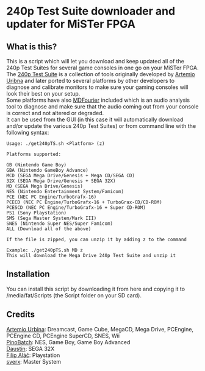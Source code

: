 # 240p Test Suite downloader and updater for MiSTer FPGA

## What is this?

This is a script which will let you download and keep updated all of the 240p Test Suites for several game consoles in one go on your MiSTer FPGA.  
The [240p Test Suite](https://junkerhq.net/xrgb/index.php?title=240p_test_suite) is a collection of tools originally developed by [Artemio Uribna](https://junkerhq.net/) and later ported to several platforms by other developers to diagnose and calibrate monitors to make sure your gaming consoles will look their best on your setup.  
Some platforms have also [MDFourier](https://junkerhq.net/MDFourier/) included which is an audio analysis tool to diagnose and make sure that the audio coming out from your console is correct and not altered or degraded.  
It can be used from the GUI (in this case it will automatically download and/or update the various 240p Test Suites) or from command line with the following syntax:  
```
Usage: ./get240pTS.sh <Platform> (z)  
 
Platforms supported:  
 
GB (Nintendo Game Boy)  
GBA (Nintendo GameBoy Advance)  
MCD (SEGA Mega Drive/Genesis + Mega CD/SEGA CD)  
32X (SEGA Mega Drive/Genesis + SEGA 32X)  
MD (SEGA Mega Drive/Genesis)  
NES (Nintendo Entertainment System/Famicom)  
PCE (NEC PC Engine/TurboGrafx-16)  
PCECD (NEC PC Engine/TurboGrafx-16 + TurboGrax-CD/CD-ROM)  
PCESCD (NEC PC Engine/TurboGrafx-16 + Super CD-ROM)  
PS1 (Sony Playstation)  
SMS (Sega Master System/Mark III)  
SNES (Nintendo Super NES/Super Famicom)  
ALL (Download all of the above)  
 
If the file is zipped, you can unzip it by adding z to the command  
 
Example: ./get240pTS.sh MD z  
This will download the Mega Drive 240p Test Suite and unzip it  
```

## Installation

You can install this script by downloading it from here and copying it to /media/fat/Scripts (the Script folder on your SD card).  

## Credits  

[Artemio Urbina](https://junkerhq.net/): Dreamcast, Game Cube, MegaCD, Mega Drive, PCEngine, PCEngine CD, PCEngine SuperCD, SNES, Wii  
[PinoBatch](https://github.com/pinobatch/240p-test-mini): NES, Game Boy, Game Boy Advanced  
[Daustin](https://github.com/Dasutin/32X240pTestSuite): SEGA 32X  
[Filip Aláč](https://github.com/filipalac/240pTestSuite-PS1): Playstation  
[sverx](https://github.com/sverx/SMSTestSuite/): Master System  
